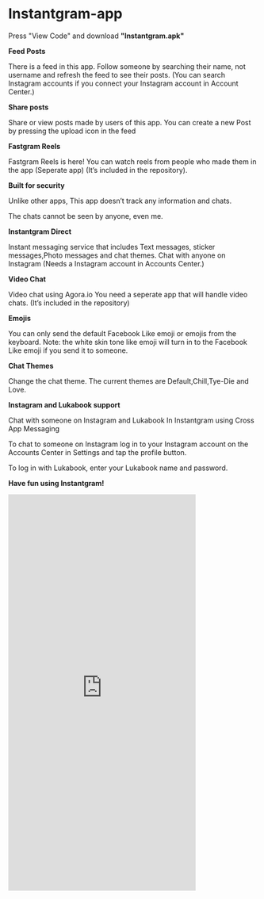 # Instantgram-app
Press "View Code" and download <b>"Instantgram.apk"</b>

<b>Feed Posts</b>

There is a feed in this app. Follow someone by searching their name, not username and refresh the feed to see their posts.
(You can search Instagram accounts if you connect your Instagram account in Account Center.)

 <b>Share posts </b>

Share or view posts made by users of this app. You can create a new Post by pressing the upload icon in the feed

<b>Fastgram Reels </b>

Fastgram Reels is here! You can watch reels from people who made them in the app (Seperate app) (It’s included in the repository).

 <b>Built for security</b>

Unlike other apps, This app doesn’t track any information and chats.

The chats cannot be seen by anyone, even me.

<b>Instantgram Direct</b>

Instant messaging service that includes Text messages, sticker messages,Photo messages and chat themes.
Chat with anyone on Instagram (Needs a Instagram account in Accounts Center.)

 <b>Video Chat</b>

Video chat using Agora.io You need a seperate app that will handle video chats. (It’s included in the repository)

 <b>Emojis</b>

You can only send the default Facebook Like emoji or emojis from the keyboard. Note: the white skin tone like emoji will turn in to the Facebook Like emoji if you send it to someone.

 <b>Chat Themes</b>

Change the chat theme. The current themes are Default,Chill,Tye-Die and Love.

<b>Instagram and Lukabook support</b>

Chat with someone on Instagram and Lukabook In Instantgram using Cross App Messaging

To chat to someone on Instagram log in to your Instagram account on the Accounts Center in Settings and tap the profile button.

To log in with Lukabook, enter your Lukabook name and password.

<b>Have fun using Instantgram!</b>
<iframe
  src="https://appetize.io/embed/rbcmrq50k9zwm4yp4392dgr2gc"
  width="378px" height="800px" frameborder="0" scrolling="no"></iframe>
